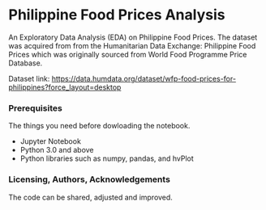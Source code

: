 # Philippine Food Prices Analysis

An Exploratory Data Analysis (EDA) on Philippine Food Prices. The dataset was acquired from from the Humanitarian Data Exchange: Philippine Food Prices which was originally sourced from World Food Programme Price Database.

Dataset link: https://data.humdata.org/dataset/wfp-food-prices-for-philippines?force_layout=desktop


### Prerequisites

The things you need before dowloading the notebook.

* Jupyter Notebook
* Python 3.0 and above
* Python libraries such as numpy, pandas, and hvPlot


### Licensing, Authors, Acknowledgements

The code can be shared, adjusted and improved.
